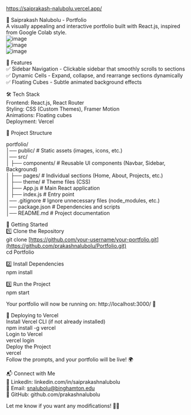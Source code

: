 https://saiprakash-nalubolu.vercel.app/  

🚀 Saiprakash Nalubolu - Portfolio  
A visually appealing and interactive portfolio built with React.js, inspired from Google Colab style.  
![image](https://github.com/user-attachments/assets/96fb224a-4bf0-4d3f-88bf-46f634654e1e)  
![image](https://github.com/user-attachments/assets/fdc7492d-146c-4b3b-93f1-434d45e74c95)  
![image](https://github.com/user-attachments/assets/60f82c30-3c03-4b5a-b0f5-64c4156acf37)  


📌 Features  
✅ Sidebar Navigation - Clickable sidebar that smoothly scrolls to sections  
✅ Dynamic Cells - Expand, collapse, and rearrange sections dynamically  
✅ Floating Cubes - Subtle animated background effects  

🛠 Tech Stack  
Frontend: React.js, React Router  
Styling: CSS (Custom Themes), Framer Motion  
Animations: Floating cubes  
Deployment: Vercel  

📂 Project Structure  

portfolio/  
│── public/             # Static assets (images, icons, etc.)  
│── src/  
│   ├── components/     # Reusable UI components (Navbar, Sidebar, Background)  
│   ├── pages/          # Individual sections (Home, About, Projects, etc.)  
│   ├── theme/          # Theme files (CSS)  
│   ├── App.js          # Main React application  
│   ├── index.js        # Entry point  
│── .gitignore          # Ignore unnecessary files (node_modules, etc.)  
│── package.json        # Dependencies and scripts  
│── README.md           # Project documentation  


🚀 Getting Started  
1️⃣ Clone the Repository  
git clone [https://github.com/your-username/your-portfolio.git](https://github.com/prakashnalubolu/Portfolio.git)  
cd Portfolio  

2️⃣ Install Dependencies  
npm install  

3️⃣ Run the Project  
npm start  

Your portfolio will now be running on: http://localhost:3000/ 🎉  

🚀 Deploying to Vercel  
Install Vercel CLI (if not already installed)  
npm install -g vercel  
Login to Vercel  
vercel login  
Deploy the Project  
vercel  
Follow the prompts, and your portfolio will be live! 🌍  

📬 Connect with Me  
💼 LinkedIn: linkedin.com/in/saiprakashnalubolu  
📧 Email: snalubolu@binghamton.edu  
🔗 GitHub: github.com/prakashnalubolu  

Let me know if you want any modifications! 🚀🔥
